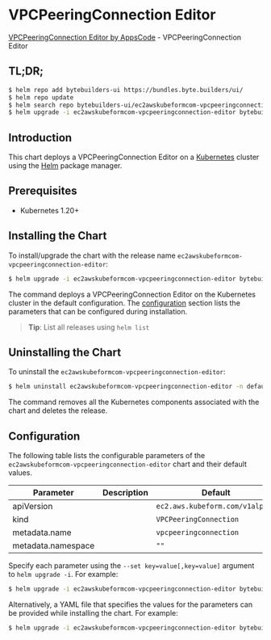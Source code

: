 # VPCPeeringConnection Editor

[VPCPeeringConnection Editor by AppsCode](https://byte.builders) - VPCPeeringConnection Editor

## TL;DR;

```bash
$ helm repo add bytebuilders-ui https://bundles.byte.builders/ui/
$ helm repo update
$ helm search repo bytebuilders-ui/ec2awskubeformcom-vpcpeeringconnection-editor --version=v0.4.18
$ helm upgrade -i ec2awskubeformcom-vpcpeeringconnection-editor bytebuilders-ui/ec2awskubeformcom-vpcpeeringconnection-editor -n default --create-namespace --version=v0.4.18
```

## Introduction

This chart deploys a VPCPeeringConnection Editor on a [Kubernetes](http://kubernetes.io) cluster using the [Helm](https://helm.sh) package manager.

## Prerequisites

- Kubernetes 1.20+

## Installing the Chart

To install/upgrade the chart with the release name `ec2awskubeformcom-vpcpeeringconnection-editor`:

```bash
$ helm upgrade -i ec2awskubeformcom-vpcpeeringconnection-editor bytebuilders-ui/ec2awskubeformcom-vpcpeeringconnection-editor -n default --create-namespace --version=v0.4.18
```

The command deploys a VPCPeeringConnection Editor on the Kubernetes cluster in the default configuration. The [configuration](#configuration) section lists the parameters that can be configured during installation.

> **Tip**: List all releases using `helm list`

## Uninstalling the Chart

To uninstall the `ec2awskubeformcom-vpcpeeringconnection-editor`:

```bash
$ helm uninstall ec2awskubeformcom-vpcpeeringconnection-editor -n default
```

The command removes all the Kubernetes components associated with the chart and deletes the release.

## Configuration

The following table lists the configurable parameters of the `ec2awskubeformcom-vpcpeeringconnection-editor` chart and their default values.

|     Parameter      | Description |                  Default                   |
|--------------------|-------------|--------------------------------------------|
| apiVersion         |             | <code>ec2.aws.kubeform.com/v1alpha1</code> |
| kind               |             | <code>VPCPeeringConnection</code>          |
| metadata.name      |             | <code>vpcpeeringconnection</code>          |
| metadata.namespace |             | <code>""</code>                            |


Specify each parameter using the `--set key=value[,key=value]` argument to `helm upgrade -i`. For example:

```bash
$ helm upgrade -i ec2awskubeformcom-vpcpeeringconnection-editor bytebuilders-ui/ec2awskubeformcom-vpcpeeringconnection-editor -n default --create-namespace --version=v0.4.18 --set apiVersion=ec2.aws.kubeform.com/v1alpha1
```

Alternatively, a YAML file that specifies the values for the parameters can be provided while
installing the chart. For example:

```bash
$ helm upgrade -i ec2awskubeformcom-vpcpeeringconnection-editor bytebuilders-ui/ec2awskubeformcom-vpcpeeringconnection-editor -n default --create-namespace --version=v0.4.18 --values values.yaml
```
